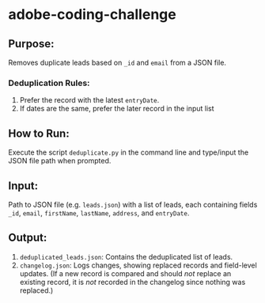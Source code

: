 # adobe-coding-challenge

## Purpose:

Removes duplicate leads based on `_id` and `email` from a JSON file.

### Deduplication Rules:

1. Prefer the record with the latest `entryDate`.
2. If dates are the same, prefer the later record in the input list

## How to Run:

Execute the script `deduplicate.py` in the command line and type/input the JSON file path when prompted.

## Input:

Path to JSON file (e.g. `leads.json`) with a list of leads, each containing fields `_id`, `email`, `firstName`, `lastName`, `address`, and `entryDate`.

## Output:

1. `deduplicated_leads.json`: Contains the deduplicated list of leads.
2. `changelog.json`: Logs changes, showing replaced records and field-level updates. (If a new record is compared and should _not_ replace an existing record, it is _not_ recorded in the changelog since nothing was replaced.)
